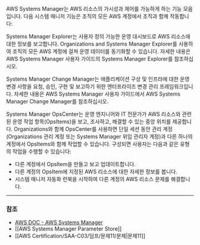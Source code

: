 AWS Systems Manager는 AWS 리소스의 가시성과 제어를 가능하게 하는 기능 모음입니다. 다음 시스템 매니저 기능은 조직의 모든 AWS 계정에서 조직과 함께 작동합니다:  
  
Systems Manager Explorer는 사용자 정의 가능한 운영 대시보드로 AWS 리소스에 대한 정보를 보고합니다. Organizations and Systems Manager Explorer를 사용하여 조직의 모든 AWS 계정에 걸쳐 운영 데이터를 동기화할 수 있습니다. 자세한 내용은 AWS Systems Manager 사용자 가이드의 Systems Manager Explorer를 참조하십시오.  
  
Systems Manager Change Manager는 애플리케이션 구성 및 인프라에 대한 운영 변경 사항을 요청, 승인, 구현 및 보고하기 위한 엔터프라이즈 변경 관리 프레임워크입니다. 자세한 내용은 AWS Systems Manager 사용자 가이드에서 AWS Systems Manager Change Manager를 참조하십시오.  
  
Systems Manager OpsCenter는 운영 엔지니어와 IT 전문가가 AWS 리소스와 관련된 운영 작업 항목(OpsItems)을 보고, 조사하고, 해결할 수 있는 중앙 위치를 제공합니다. Organizations와 함께 OpsCenter를 사용하면 단일 세션 동안 관리 계정(Organizations 관리 계정 또는 Systems Manager 위임 관리자 계정)과 다른 하나의 계정에서 OpsItems와 함께 작업할 수 있습니다. 구성되면 사용자는 다음과 같은 유형의 작업을 수행할 수 있습니다:  
  
- 다른 계정에서 OpsItem을 만들고 보고 업데이트합니다.  
- 다른 계정의 OpsItem에 지정된 AWS 리소스에 대한 자세한 정보를 봅니다.  
- 시스템 매니저 자동화 런북을 시작하여 다른 계정의 AWS 리소스 문제를 해결합니다.
---
### 참조
- [AWS DOC - AWS Systems Manager](https://docs.aws.amazon.com/organizations/latest/userguide/services-that-can-integrate-ssm.html)
- [[AWS Systems Manager Parameter Store]]
- [[AWS Certification/SAA-C03/덤프/문제11/문제|문제11]]